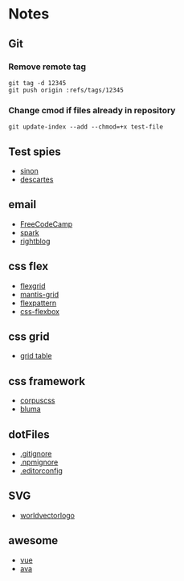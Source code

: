# Notes

## Git

### Remove remote tag
```console
git tag -d 12345
git push origin :refs/tags/12345
```

### Change cmod if files already in repository
```console
git update-index --add --chmod=+x test-file
```

## Test spies
- [sinon](https://github.com/sinonjs/sinon)
- [descartes](https://github.com/mariusGundersen/descartes)

## email
- [FreeCodeCamp](https://medium.freecodecamp.com/the-fab-four-technique-to-create-responsive-emails-without-media-queries-baf11fdfa848#.lrdf9zegi)
- [spark](https://spark.ru/startup/pechkin-mail/blog/13313/vyorstka-pisem-60-poleznih-resursov-rukovodstv-i-issledovanij)
- [rightblog](http://rightblog.ru/2953)

## css flex
- [flexgrid](http://flexboxgrid.com/)
- [mantis-grid](http://mantisjs.github.io/mantis-grid/)
- [flexpattern](http://www.flexboxpatterns.com/home)
- [css-flexbox](http://premium.wpmudev.org/blog/css-flexbox/)

## css grid
- [grid table](http://mdo.github.io/table-grid/)

## css framework
- [corpuscss](http://corpuscss.com/)
- [bluma](http://bulma.io/)


## dotFiles
- [.gitignore](https://github.com/GitScrum/Notes/blob/master/.gitignore)
- [.npmignore](https://github.com/GitScrum/Notes/blob/master/.npmignore)
- [.editorconfig](https://github.com/GitScrum/Notes/blob/master/.editorconfig)

## SVG
- [worldvectorlogo](https://worldvectorlogo.com/)

## awesome
- [vue](https://github.com/vuejs/awesome-vue)
- [ava](https://github.com/sindresorhus/awesome-ava)
